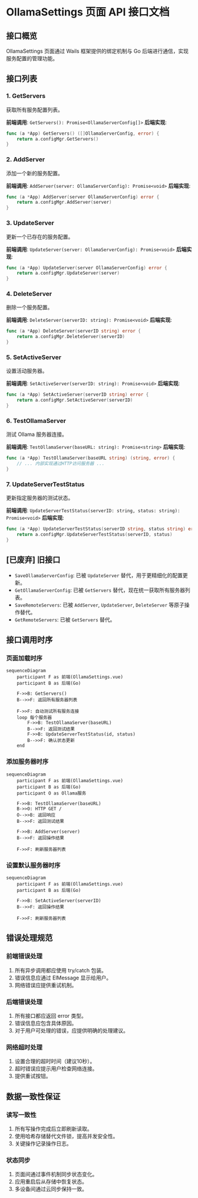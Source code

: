 # OllamaSettings 页面 API 接口文档

## 接口概览

OllamaSettings 页面通过 Wails 框架提供的绑定机制与 Go 后端进行通信，实现服务配置的管理功能。

## 接口列表

### 1. GetServers
获取所有服务配置列表。

**前端调用**: `GetServers(): Promise<OllamaServerConfig[]>`
**后端实现**:
```go
func (a *App) GetServers() ([]OllamaServerConfig, error) {
    return a.configMgr.GetServers()
}
```

### 2. AddServer
添加一个新的服务配置。

**前端调用**: `AddServer(server: OllamaServerConfig): Promise<void>`
**后端实现**:
```go
func (a *App) AddServer(server OllamaServerConfig) error {
    return a.configMgr.AddServer(server)
}
```

### 3. UpdateServer
更新一个已存在的服务配置。

**前端调用**: `UpdateServer(server: OllamaServerConfig): Promise<void>`
**后端实现**:
```go
func (a *App) UpdateServer(server OllamaServerConfig) error {
    return a.configMgr.UpdateServer(server)
}
```

### 4. DeleteServer
删除一个服务配置。

**前端调用**: `DeleteServer(serverID: string): Promise<void>`
**后端实现**:
```go
func (a *App) DeleteServer(serverID string) error {
    return a.configMgr.DeleteServer(serverID)
}
```

### 5. SetActiveServer
设置活动服务器。

**前端调用**: `SetActiveServer(serverID: string): Promise<void>`
**后端实现**:
```go
func (a *App) SetActiveServer(serverID string) error {
    return a.configMgr.SetActiveServer(serverID)
}
```

### 6. TestOllamaServer
测试 Ollama 服务器连接。

**前端调用**: `TestOllamaServer(baseURL: string): Promise<string>`
**后端实现**:
```go
func (a *App) TestOllamaServer(baseURL string) (string, error) {
    // ... 内部实现通过HTTP访问服务器 ...
}
```

### 7. UpdateServerTestStatus
更新指定服务器的测试状态。

**前端调用**: `UpdateServerTestStatus(serverID: string, status: string): Promise<void>`
**后端实现**:
```go
func (a *App) UpdateServerTestStatus(serverID string, status string) error {
    return a.configMgr.UpdateServerTestStatus(serverID, status)
}
```

## [已废弃] 旧接口
- `SaveOllamaServerConfig`: 已被 `UpdateServer` 替代，用于更精细化的配置更新。
- `GetOllamaServerConfig`: 已被 `GetServers` 替代，现在统一获取所有服务器列表。
- `SaveRemoteServers`: 已被 `AddServer`, `UpdateServer`, `DeleteServer` 等原子操作替代。
- `GetRemoteServers`: 已被 `GetServers` 替代。

## 接口调用时序

### 页面加载时序
```mermaid
sequenceDiagram
    participant F as 前端(OllamaSettings.vue)
    participant B as 后端(Go)
    
    F->>B: GetServers()
    B-->>F: 返回所有服务器列表
    
    F->>F: 自动测试所有服务连接
    loop 每个服务器
        F->>B: TestOllamaServer(baseURL)
        B-->>F: 返回测试结果
        F->>B: UpdateServerTestStatus(id, status)
        B-->>F: 确认状态更新
    end
```

### 添加服务器时序
```mermaid
sequenceDiagram
    participant F as 前端(OllamaSettings.vue)
    participant B as 后端(Go)
    participant O as Ollama服务
    
    F->>B: TestOllamaServer(baseURL)
    B->>O: HTTP GET /
    O-->>B: 返回响应
    B-->>F: 返回测试结果
    
    F->>B: AddServer(server)
    B-->>F: 返回操作结果
    
    F->>F: 刷新服务器列表
```

### 设置默认服务器时序
```mermaid
sequenceDiagram
    participant F as 前端(OllamaSettings.vue)
    participant B as 后端(Go)
    
    F->>B: SetActiveServer(serverID)
    B-->>F: 返回操作结果
    
    F->>F: 刷新服务器列表
```

## 错误处理规范

### 前端错误处理
1. 所有异步调用都应使用 try/catch 包装。
2. 错误信息应通过 ElMessage 显示给用户。
3. 网络错误应提供重试机制。

### 后端错误处理
1. 所有接口都应返回 error 类型。
2. 错误信息应包含具体原因。
3. 对于用户可处理的错误，应提供明确的处理建议。

### 网络超时处理
1. 设置合理的超时时间（建议10秒）。
2. 超时错误应提示用户检查网络连接。
3. 提供重试按钮。

## 数据一致性保证

### 读写一致性
1. 所有写操作完成后立即刷新读取。
2. 使用哈希存储替代文件锁，提高并发安全性。
3. 关键操作记录操作日志。

### 状态同步
1. 页面间通过事件机制同步状态变化。
2. 应用重启后从存储中恢复状态。
3. 多设备间通过云同步保持一致。
